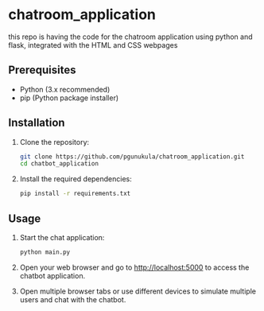 # chatroom_application
this repo is having the code for the chatroom application using python and flask, integrated with the HTML and CSS webpages

## Prerequisites
- Python (3.x recommended)
- pip (Python package installer)

## Installation

1. Clone the repository:

    ```bash
    git clone https://github.com/pgunukula/chatroom_application.git
    cd chatbot_application
    ```
2. Install the required dependencies:

    ```bash
    pip install -r requirements.txt
    ```
## Usage

1. Start the chat application:

    ```bash
    python main.py
    ```

2. Open your web browser and go to [http://localhost:5000](http://localhost:5000) to access the chatbot application.

3. Open multiple browser tabs or use different devices to simulate multiple users and chat with the chatbot.
